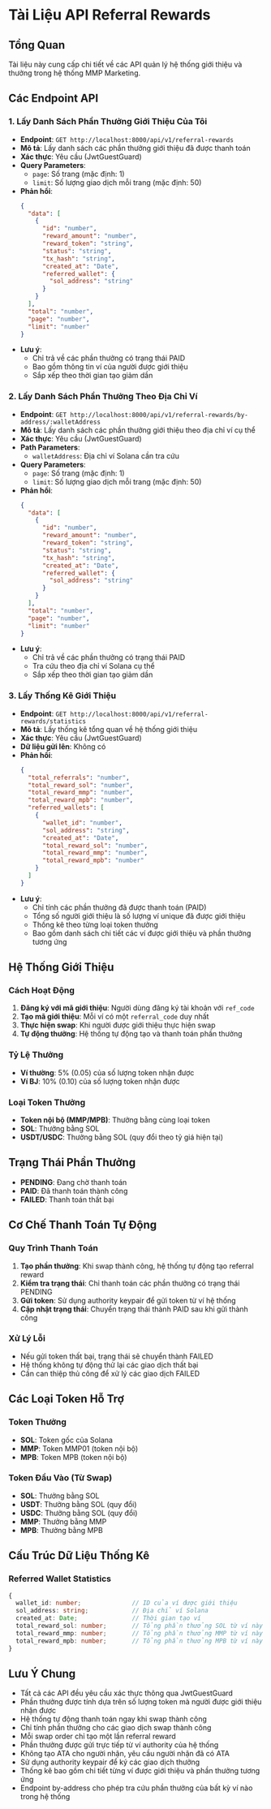 # Tài Liệu API Referral Rewards

## Tổng Quan
Tài liệu này cung cấp chi tiết về các API quản lý hệ thống giới thiệu và thưởng trong hệ thống MMP Marketing.

## Các Endpoint API

### 1. Lấy Danh Sách Phần Thưởng Giới Thiệu Của Tôi
- **Endpoint**: `GET http://localhost:8000/api/v1/referral-rewards`
- **Mô tả**: Lấy danh sách các phần thưởng giới thiệu đã được thanh toán
- **Xác thực**: Yêu cầu (JwtGuestGuard)
- **Query Parameters**:
  - `page`: Số trang (mặc định: 1)
  - `limit`: Số lượng giao dịch mỗi trang (mặc định: 50)
- **Phản hồi**:
  ```json
  {
    "data": [
      {
        "id": "number",
        "reward_amount": "number",
        "reward_token": "string",
        "status": "string",
        "tx_hash": "string",
        "created_at": "Date",
        "referred_wallet": {
          "sol_address": "string"
        }
      }
    ],
    "total": "number",
    "page": "number",
    "limit": "number"
  }
  ```
- **Lưu ý**: 
  - Chỉ trả về các phần thưởng có trạng thái PAID
  - Bao gồm thông tin ví của người được giới thiệu
  - Sắp xếp theo thời gian tạo giảm dần

### 2. Lấy Danh Sách Phần Thưởng Theo Địa Chỉ Ví
- **Endpoint**: `GET http://localhost:8000/api/v1/referral-rewards/by-address/:walletAddress`
- **Mô tả**: Lấy danh sách các phần thưởng giới thiệu theo địa chỉ ví cụ thể
- **Xác thực**: Yêu cầu (JwtGuestGuard)
- **Path Parameters**:
  - `walletAddress`: Địa chỉ ví Solana cần tra cứu
- **Query Parameters**:
  - `page`: Số trang (mặc định: 1)
  - `limit`: Số lượng giao dịch mỗi trang (mặc định: 50)
- **Phản hồi**:
  ```json
  {
    "data": [
      {
        "id": "number",
        "reward_amount": "number",
        "reward_token": "string",
        "status": "string",
        "tx_hash": "string",
        "created_at": "Date",
        "referred_wallet": {
          "sol_address": "string"
        }
      }
    ],
    "total": "number",
    "page": "number",
    "limit": "number"
  }
  ```
- **Lưu ý**: 
  - Chỉ trả về các phần thưởng có trạng thái PAID
  - Tra cứu theo địa chỉ ví Solana cụ thể
  - Sắp xếp theo thời gian tạo giảm dần

### 3. Lấy Thống Kê Giới Thiệu
- **Endpoint**: `GET http://localhost:8000/api/v1/referral-rewards/statistics`
- **Mô tả**: Lấy thống kê tổng quan về hệ thống giới thiệu
- **Xác thực**: Yêu cầu (JwtGuestGuard)
- **Dữ liệu gửi lên**: Không có
- **Phản hồi**:
  ```json
  {
    "total_referrals": "number",
    "total_reward_sol": "number",
    "total_reward_mmp": "number",
    "total_reward_mpb": "number",
    "referred_wallets": [
      {
        "wallet_id": "number",
        "sol_address": "string",
        "created_at": "Date",
        "total_reward_sol": "number",
        "total_reward_mmp": "number",
        "total_reward_mpb": "number"
      }
    ]
  }
  ```
- **Lưu ý**: 
  - Chỉ tính các phần thưởng đã được thanh toán (PAID)
  - Tổng số người giới thiệu là số lượng ví unique đã được giới thiệu
  - Thống kê theo từng loại token thưởng
  - Bao gồm danh sách chi tiết các ví được giới thiệu và phần thưởng tương ứng

## Hệ Thống Giới Thiệu

### Cách Hoạt Động
1. **Đăng ký với mã giới thiệu**: Người dùng đăng ký tài khoản với `ref_code`
2. **Tạo mã giới thiệu**: Mỗi ví có một `referral_code` duy nhất
3. **Thực hiện swap**: Khi người được giới thiệu thực hiện swap
4. **Tự động thưởng**: Hệ thống tự động tạo và thanh toán phần thưởng

### Tỷ Lệ Thưởng
- **Ví thường**: 5% (0.05) của số lượng token nhận được
- **Ví BJ**: 10% (0.10) của số lượng token nhận được

### Loại Token Thưởng
- **Token nội bộ (MMP/MPB)**: Thưởng bằng cùng loại token
- **SOL**: Thưởng bằng SOL
- **USDT/USDC**: Thưởng bằng SOL (quy đổi theo tỷ giá hiện tại)

## Trạng Thái Phần Thưởng
- **PENDING**: Đang chờ thanh toán
- **PAID**: Đã thanh toán thành công
- **FAILED**: Thanh toán thất bại

## Cơ Chế Thanh Toán Tự Động

### Quy Trình Thanh Toán
1. **Tạo phần thưởng**: Khi swap thành công, hệ thống tự động tạo referral reward
2. **Kiểm tra trạng thái**: Chỉ thanh toán các phần thưởng có trạng thái PENDING
3. **Gửi token**: Sử dụng authority keypair để gửi token từ ví hệ thống
4. **Cập nhật trạng thái**: Chuyển trạng thái thành PAID sau khi gửi thành công

### Xử Lý Lỗi
- Nếu gửi token thất bại, trạng thái sẽ chuyển thành FAILED
- Hệ thống không tự động thử lại các giao dịch thất bại
- Cần can thiệp thủ công để xử lý các giao dịch FAILED

## Các Loại Token Hỗ Trợ

### Token Thưởng
- **SOL**: Token gốc của Solana
- **MMP**: Token MMP01 (token nội bộ)
- **MPB**: Token MPB (token nội bộ)

### Token Đầu Vào (Từ Swap)
- **SOL**: Thưởng bằng SOL
- **USDT**: Thưởng bằng SOL (quy đổi)
- **USDC**: Thưởng bằng SOL (quy đổi)
- **MMP**: Thưởng bằng MMP
- **MPB**: Thưởng bằng MPB

## Cấu Trúc Dữ Liệu Thống Kê

### Referred Wallet Statistics
```typescript
{
  wallet_id: number;              // ID của ví được giới thiệu
  sol_address: string;            // Địa chỉ ví Solana
  created_at: Date;               // Thời gian tạo ví
  total_reward_sol: number;       // Tổng phần thưởng SOL từ ví này
  total_reward_mmp: number;       // Tổng phần thưởng MMP từ ví này
  total_reward_mpb: number;       // Tổng phần thưởng MPB từ ví này
}
```

## Lưu Ý Chung
- Tất cả các API đều yêu cầu xác thực thông qua JwtGuestGuard
- Phần thưởng được tính dựa trên số lượng token mà người được giới thiệu nhận được
- Hệ thống tự động thanh toán ngay khi swap thành công
- Chỉ tính phần thưởng cho các giao dịch swap thành công
- Mỗi swap order chỉ tạo một lần referral reward
- Phần thưởng được gửi trực tiếp từ ví authority của hệ thống
- Không tạo ATA cho người nhận, yêu cầu người nhận đã có ATA
- Sử dụng authority keypair để ký các giao dịch thưởng
- Thống kê bao gồm chi tiết từng ví được giới thiệu và phần thưởng tương ứng
- Endpoint by-address cho phép tra cứu phần thưởng của bất kỳ ví nào trong hệ thống 